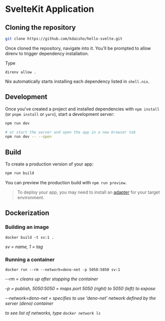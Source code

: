 # SvelteKit Application

## Cloning the repository

```bash
git clone https://github.com/kdaisho/hello-svelte.git
```

Once cloned the repository, navigate into it. You'll be prompted to allow direnv to trigger dependency installation.

Type

```
direnv allow .
```

Nix automatically starts installing each dependency listed in `shell.nix`.

## Development

Once you've created a project and installed dependencies with `npm install` (or `pnpm install` or `yarn`), start a development server:

```bash
npm run dev

# or start the server and open the app in a new browser tab
npm run dev -- --open
```

## Build

To create a production version of your app:

```bash
npm run build
```

You can preview the production build with `npm run preview`.

> To deploy your app, you may need to install an [adapter](https://kit.svelte.dev/docs/adapters) for your target environment.

## Dockerization

### Building an image

```
docker build -t sv:1 .
```

_sv = name, 1 = tag_

### Running a container

```
docker run --rm --network=deno-net -p 5050:5050 sv:1
```

_--rm = cleans up after stopping the container_

_-p = publish, 5050:5050 = maps port 5050 (right) to 5050 (left) to expose_

_--network=deno-net = specifies to use 'deno-net' network defined by the server (deno) container_

_to see list of networks, type `docker network ls`_
